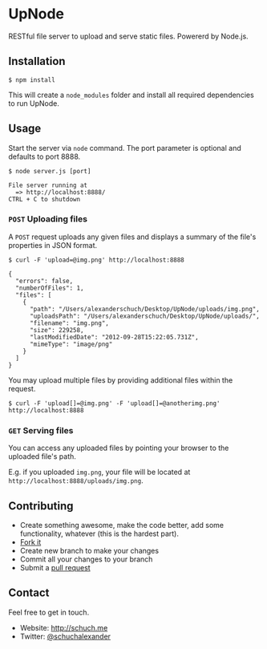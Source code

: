 # UpNode

RESTful file server to upload and serve static files. Powererd by Node.js.


## Installation

```
$ npm install
```
This will create a `node_modules` folder and install all required dependencies to run UpNode.

## Usage

Start the server via `node` command.
The port parameter is optional and defaults to port 8888.

```
$ node server.js [port]

File server running at
  => http://localhost:8888/
CTRL + C to shutdown

```

### `POST` Uploading files

A `POST` request uploads any given files and displays a summary of the file's properties in JSON format.

```
$ curl -F 'upload=@img.png' http://localhost:8888

{
  "errors": false,
  "numberOfFiles": 1,
  "files": [
    {
      "path": "/Users/alexanderschuch/Desktop/UpNode/uploads/img.png",
      "uploadsPath": "/Users/alexanderschuch/Desktop/UpNode/uploads/",
      "filename": "img.png",
      "size": 229258,
      "lastModifiedDate": "2012-09-28T15:22:05.731Z",
      "mimeType": "image/png"
    }
  ]
}

```

You may upload multiple files by providing additional files within the request.

```
$ curl -F 'upload[]=@img.png' -F 'upload[]=@anotherimg.png' http://localhost:8888
```


### `GET` Serving files

You can access any uploaded files by pointing your browser to the uploaded file's path.

E.g. if you uploaded `img.png`, your file will be located at `http://localhost:8888/uploads/img.png`.


## Contributing

* Create something awesome, make the code better, add some functionality,
  whatever (this is the hardest part).
* [Fork it](http://help.github.com/forking/)
* Create new branch to make your changes
* Commit all your changes to your branch
* Submit a [pull request](http://help.github.com/pull-requests/)

## Contact

Feel free to get in touch.

* Website: <http://schuch.me> 
* Twitter: [@schuchalexander](http://twitter.com/schuchalexander)
